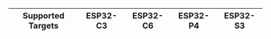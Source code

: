 | Supported Targets | ESP32-C3 | ESP32-C6 | ESP32-P4 | ESP32-S3 |
| ----------------- | -------- | -------- | -------- | -------- |
